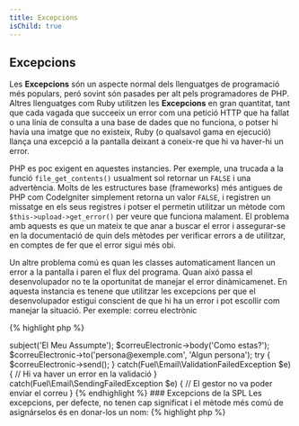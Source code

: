 ```yaml
---
title: Excepcions
isChild: true
---
```


## Excepcions

Les **Excepcions** són un aspecte normal dels llenguatges de programació més populars, peró sovint són pasades per alt pels programadores de PHP. Altres llenguatges com Ruby utilitzen les **Excepcions** en gran quantitat, tant que cada vagada que succeeix un error com una petició HTTP que ha fallat o una línia de consulta a una base de dades que no funciona, o potser hi havia una imatge que no existeix, Ruby (o qualsavol gama en ejecució) llança una excepció a la pantalla deixant a coneix-re que hi va haver-hi un error.

PHP es poc exigent en aquestes instancies. Per exemple, una trucada a la funció `file_get_contents()` usualment sol retornar un `FALSE` i una advertència. Molts de les estructures base (frameworks) més antigues de PHP com CodeIgniter simplement retorna un valor `FALSE`, i registren un missatge en els seus registres i potser el permetin utilitzar un mètode com `$this->upload->get_error()` per veure que funciona malament. El problema amb aquests es que un mateix te que anar a buscar el error i assegurar-se en la documentació de quin dels mètodes per verificar errors a de utilitzar, en comptes de fer que el error sigui més obi.

Un altre problema comú es quan les classes automaticament llancen un error a la pantalla i paren el flux del programa. Quan aixó passa el desenvolupador no te la oportunitat de manejar el error dinàmicamenet. En aquesta instancia es tenene que utilitzar les excepcions per que el desenvolupador estigui conscient de que hi ha un error i pot escollir com manejar la situació. Per exemple: correu electrònic

{% highlight php %}
<?php
$correuElectronic = new Fuel\Email;
$correuElectronic->subject('El Meu Assumpte');
$correuElectronic->body('Como estas?');
$correuElectronic->to('persona@exemple.com', 'Algun persona');

try
{
    $correuElectronic->send();
}
catch(Fuel\Email\ValidationFailedException $e)
{
    // Hi va haver un error en la validació
}
catch(Fuel\Email\SendingFailedException $e)
{
    // El gestor no va poder enviar el correu
}
{% endhighlight %}

### Excepcions de la SPL

Les excepcions, per defecte, no tenen cap significat i el mètode més comú de asignárselos és en donar-los un nom:

{% highlight php %}
<?php
class ValidationException extends Exception {}
{% endhighlight %}

Això li permet afegir múltiples blocs `catch` i manejar diferents excepcions de diferent manera. Això pot conduir a la creació d'una gran quantitat d'excepcions particulars només a la seva aplicació, moltes de les quals poguessin eliminar en usar les excepcions que proveeix la [extensió de la SPL][splext].

Si, per exemple, utilitza el mètode màgic `__call()` i aquest sol·licita un mètode invàlid, llavors en comptes de llançar una excepció estàndard de significat dubtós o crear una excepció particular, només caldrà fer aixó:

{% highlight php %}
<?php
throw new BadFunctionCallException;
{% endhighlight %}


* [Llegir sobre les Excepcions][exceptions]
* [Llegir sobre les Excepcions de la SPL][splexe]
* [Com niar excepcions en PHP][nesting-exceptions-in-php]
* [Les millors pràctiques per a les excepcions en PHP 5.3][exception-best-practices53]

[exceptions]: http://php.net/manual/es/language.exceptions.php
[splexe]: http://php.net/manual/es/spl.exceptions.php
[splext]: /#biblioteca_estándar_de_php
[exception-best-practices53]: http://ralphschindler.com/2010/09/15/exception-best-practices-in-php-5-3
[nesting-exceptions-in-php]: http://www.brandonsavage.net/exceptional-php-nesting-exceptions-in-php/
